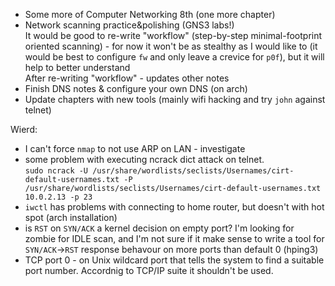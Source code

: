 - Some more of Computer Networking 8th (one more chapter)  
- Network scanning practice&polishing (GNS3 labs!)  
It would be good to re-write "workflow" (step-by-step minimal-footprint oriented scanning) - for now it won't be as stealthy as I would like to (it would be best to configure `fw` and only leave a crevice for `p0f`), but it will help to better understand  
After re-writing "workflow" - updates other notes  
- Finish DNS notes & configure your own DNS (on arch)  
- Update chapters with new tools (mainly wifi hacking and try `john` against telnet)  



Wierd:

- I can't force `nmap` to not use ARP on LAN - investigate  
- some problem with executing ncrack dict attack on telnet.  
`sudo ncrack -U /usr/share/wordlists/seclists/Usernames/cirt-default-usernames.txt -P /usr/share/wordlists/seclists/Usernames/cirt-default-usernames.txt 10.0.2.13 -p 23`
-  `iwctl` has problems with connecting to home router, but doesn't with hot spot (arch installation)  
- is `RST` on `SYN/ACK` a kernel decision on empty port? I'm looking for zombie for IDLE scan, and I'm not sure if it make sense to write a tool for `SYN/ACK`->`RST` response behavour on more ports than default 0 (hping3)
- TCP port 0 - on Unix wildcard port that tells the system to find a suitable port number. Accordnig to TCP/IP suite it shouldn't be used. 